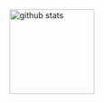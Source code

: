 <img alt="github stats" height="150px" src="https://github-readme-stats.vercel.app/api?username=NanakoIwasaki&count_private=true&show_icons=true&show_icons=true&theme=tokyonight" />
